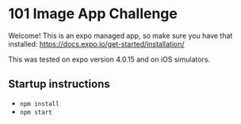 # 101 Image App Challenge

Welcome! This is an expo managed app, so make sure you have that installed: https://docs.expo.io/get-started/installation/

This was tested on expo version 4.0.15 and on iOS simulators.

## Startup instructions
* `npm install`
* `npm start`